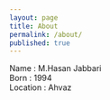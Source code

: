 ```yaml
---
layout: page
title: About
permalink: /about/
published: true
---
```


Name : M.Hasan Jabbari    
Born : 1994    
Location : Ahvaz     



